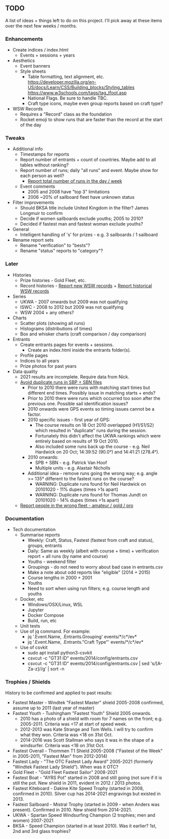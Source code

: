 ## TODO

A list of ideas + things left to do on this project. I'll pick away at these items over the next few weeks / months.




### Enhancements

- Create indices / index.html
  - Events + sessions + years
- Aesthetics
  - Event banners
  - Style sheets
    - Table formatting, text alignment, etc.
       https://developer.mozilla.org/en-US/docs/Learn/CSS/Building_blocks/Styling_tables
       https://www.w3schools.com/tags/tag_tfoot.asp
    - National Flags. Be sure to handle TBC.
    - Craft type icons, maybe even group reports based on craft type?
- WSW Records
  - Requires a "Record" class as the foundation
  - Rocket emoji to show runs that are faster than the record at the start of the day



### Tweaks

- Additional info
  - Timestamps for reports
  - Report number of entrants + count of countries. Maybe add to all tables without ranking?
  - Report number of runs; daily "all runs" and event. Maybe show for each person as well?
    - [Report total number of runs in the day / week](https://github.com/Logiqx/wsw-results/issues/22)
  - Event comments
    - 2005 and 2008 have "top 3" limitations
    - 2006 ~20% of sailboard fleet have unknown status
- Filter improvements
  - Should BKSA title include United Kingdom in the filter? James Longmuir to confirm
  - Decide if women sailboards exclude youths; 2005 to 2010?
  - Decided if fastest man and fastest woman exclude youths?
- General
  - Intelligent handling of 's' for prizes - e.g. 3 sailboards / 1 sailboard
- Rename report sets
  - Rename "verification" to "bests"?
  - Rename "status" reports to "category"?



### Later

- Histories
  - Prize histories - Gold Fleet, etc.
  - Record histories - [Report new WSW records](https://github.com/Logiqx/wsw-results/issues/7) + [Report historical WSW records](https://github.com/Logiqx/wsw-results/issues/8)
- Series
  - UKWA - 2007 onwards but 2009 was not qualifying
  - ISWC - 2008 to 2012 but 2009 was not qualifying
  - WSW 2004 + any others?
- Charts
  - Scatter plots (showing all runs)
  - Histograms (distributions of times)
  - Box and whisker charts (craft comparison / day comparison)
- Entrants
  - Create entrants pages for events + sessions.
    - Create an index.html inside the entrants folder(s).
  - Profile pages
  - Indices to all years
  - Prize photos for past years
- Data quality
  - 2021 results are incomplete. Require data from Nick.
  - [Avoid duplicate runs in SBP + SBN files](https://github.com/Logiqx/wsw-results/issues/4)
    - Prior to 2010 there were runs with matching start times but different end times. Possibly issue in matching starts + ends?
    - Prior to 2010 there were runs which occurred too soon after the previous one. Possible sail identification issues?
    - 2010 onwards were GPS events so timing issues cannot be a factor.
    - 2010 specific issues - first year of GPS:
      - The course results on 18 Oct 2010 overlapped (H1/S1/S2) which resulted in "duplicate" runs during the session.
      - Fortunately this didn't affect the UKWA rankings which were entirely based on results of 19 Oct 2010.
      - Also included some runs back up the course - e.g. Neil Hardwick on 20 Oct; 14:39:52 (90.0°) and 14:41:21 (278.4°).
    - 2010 onwards:
      - SPB + SBN - e.g. Patrick Van Hoof
      - Multiple units - e.g. Alastair Nicholls
    - Additional idea - remove runs going the wrong way; e.g. angle >= 135° different to the fastest runs on the course?
      - WARNING: Duplicate runs found for Neil Hardwick on 20101020 - 11% dupes (times >1s apart)
      - WARNING: Duplicate runs found for Thomas Jundt on 20101020 - 14% dupes (times >1s apart)
  - [Report people in the wrong fleet - amateur / gold / pro](https://github.com/Logiqx/wsw-results/issues/13)



### Documentation

- Tech documentation
  - Summarise reports
    - Weekly: Craft, Status, Fastest (fastest from craft and status), groups, entrants
    - Daily: Same as weekly (albeit with course + time) + verification report + all runs (by name and course)
    - Youths - weekend filter
    - Groupings - do not need to worry about bad case in entrants.csv
    - Make a note about odd reports like "eligible" (2014 + 2015)
    - Course lengths in 2000 + 2001
    - Youths
    - Need to sort when using run filters; e.g. course length and youths
  - Docker, etc
    - Windows/OSX/Linux, WSL
    - Jupyter
    - Docker Compose
    - Build, run, etc
  - Unit tests
  - Use of jq command. For example:
    - jq '.Event.Name, .Entrants.Grouping' events/\*/c\*/ev\*
    - jq '.Event.Name, .Entrants."Craft Type"' events/\*/c\*/ev\*
  - Use of csvkit
    - sudo apt install python3-csvkit
    - csvcut -c "GT31 ID" events/2014/config/entrants.csv
    - csvcut -c "GT31 ID" events/2014/config/entrants.csv | sed 's/[A-Za-z]//g' | sort -n



### Trophies / Shields

History to be confirmed and applied to past results:

- Fastest Master - Windtek "Fastest Master" shield 2005-2008 confirmed, assume up to 2011 (last year of master)
- Fastest Youth - Tushingham "Fastest Youth" Shield 2005 onwards.
  - 2010 has a photo of a shield with room for 7 names on the front; e.g. 2005-2011. Criteria was <17 at start of speed week.
  - 2012-2013 was Kate Strange and Tom Wells. I will try to confirm what they won. Criteria was <18 on 31st Oct.
  - 2014-2016 was Scott Stallman who says it was in the shape of a windsurfer. Criteria was <18 on 31st Oct.
- Fastest Overall - Thommen T1 Shield 2005-2008 ("Fastest of the Week" in 2005-2011, "Fastest Man" from 2012-2014)
- Fastest Lady - "The OTC Fastest Lady Award" 2005-2021 (formerly "Windtek Fastest Lady Shield"). When was it OTC?
- Gold Fleet - "Gold Fleet Fastest Sailor" 2008-2021
- Fastest Boat - "AYRS Pot" started in 2008 and still going (not sure if it is still the pot.
  New shield in 2011, evident in 2012 / 2013 photos.
- Fastest Kiteboard - Dakine Kite Speed Trophy (started in 2008, confirmed in 2010).
  Silver cup has 2014-2021 engravings but existed in 2013.
- Fastest Sailboard - Mistral Trophy (started in 2009 - when Anders was present). Confirmed in 2010. New shield from 2014-2021.
- UKWA - Spartan Speed Windsurfing Champion (2 trophies; men and women) 2007-2021
- BKSA - Speed Champion (started in at least 2010). Was it earlier? 1st, 2nd and 3rd glass trophies?
